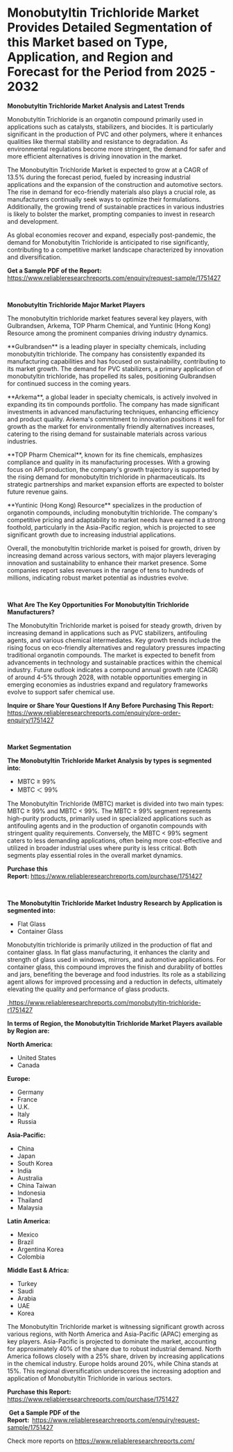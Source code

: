 <p><h1>Monobutyltin Trichloride Market Provides Detailed Segmentation of this Market based on Type, Application, and Region and Forecast for the Period from 2025 - 2032</h1></p><p><strong>Monobutyltin Trichloride Market Analysis and Latest Trends</strong></p>
<p><p>Monobutyltin Trichloride is an organotin compound primarily used in applications such as catalysts, stabilizers, and biocides. It is particularly significant in the production of PVC and other polymers, where it enhances qualities like thermal stability and resistance to degradation. As environmental regulations become more stringent, the demand for safer and more efficient alternatives is driving innovation in the market.</p><p>The Monobutyltin Trichloride Market is expected to grow at a CAGR of 13.5% during the forecast period, fueled by increasing industrial applications and the expansion of the construction and automotive sectors. The rise in demand for eco-friendly materials also plays a crucial role, as manufacturers continually seek ways to optimize their formulations. Additionally, the growing trend of sustainable practices in various industries is likely to bolster the market, prompting companies to invest in research and development. </p><p>As global economies recover and expand, especially post-pandemic, the demand for Monobutyltin Trichloride is anticipated to rise significantly, contributing to a competitive market landscape characterized by innovation and diversification.</p></p>
<p><strong>Get a Sample PDF of the Report:&nbsp;</strong> <a href="https://www.reliableresearchreports.com/enquiry/request-sample/1751427?utm_campaign=2208&utm_medium=2&utm_source=Github&utm_content=ia&utm_term=01042025&utm_id=monobutyltin-trichloride">https://www.reliableresearchreports.com/enquiry/request-sample/1751427</a></p>
<p>&nbsp;</p>
<p><strong>Monobutyltin Trichloride Major Market Players</strong></p>
<p><p>The monobutyltin trichloride market features several key players, with Gulbrandsen, Arkema, TOP Pharm Chemical, and Yuntinic (Hong Kong) Resource among the prominent companies driving industry dynamics.</p><p>**Gulbrandsen** is a leading player in specialty chemicals, including monobutyltin trichloride. The company has consistently expanded its manufacturing capabilities and has focused on sustainability, contributing to its market growth. The demand for PVC stabilizers, a primary application of monobutyltin trichloride, has propelled its sales, positioning Gulbrandsen for continued success in the coming years.</p><p>**Arkema**, a global leader in specialty chemicals, is actively involved in expanding its tin compounds portfolio. The company has made significant investments in advanced manufacturing techniques, enhancing efficiency and product quality. Arkema's commitment to innovation positions it well for growth as the market for environmentally friendly alternatives increases, catering to the rising demand for sustainable materials across various industries.</p><p>**TOP Pharm Chemical**, known for its fine chemicals, emphasizes compliance and quality in its manufacturing processes. With a growing focus on API production, the company's growth trajectory is supported by the rising demand for monobutyltin trichloride in pharmaceuticals. Its strategic partnerships and market expansion efforts are expected to bolster future revenue gains.</p><p>**Yuntinic (Hong Kong) Resource** specializes in the production of organotin compounds, including monobutyltin trichloride. The company's competitive pricing and adaptability to market needs have earned it a strong foothold, particularly in the Asia-Pacific region, which is projected to see significant growth due to increasing industrial applications.</p><p>Overall, the monobutyltin trichloride market is poised for growth, driven by increasing demand across various sectors, with major players leveraging innovation and sustainability to enhance their market presence. Some companies report sales revenues in the range of tens to hundreds of millions, indicating robust market potential as industries evolve.</p></p>
<p>&nbsp;</p>
<p><strong>What Are The Key Opportunities For Monobutyltin Trichloride Manufacturers?</strong></p>
<p><p>The Monobutyltin Trichloride market is poised for steady growth, driven by increasing demand in applications such as PVC stabilizers, antifouling agents, and various chemical intermediates. Key growth trends include the rising focus on eco-friendly alternatives and regulatory pressures impacting traditional organotin compounds. The market is expected to benefit from advancements in technology and sustainable practices within the chemical industry. Future outlook indicates a compound annual growth rate (CAGR) of around 4-5% through 2028, with notable opportunities emerging in emerging economies as industries expand and regulatory frameworks evolve to support safer chemical use.</p></p>
<p><strong>Inquire or Share Your Questions If Any Before Purchasing This Report:</strong> <a href="https://www.reliableresearchreports.com/enquiry/pre-order-enquiry/1751427?utm_campaign=2208&utm_medium=2&utm_source=Github&utm_content=ia&utm_term=01042025&utm_id=monobutyltin-trichloride">https://www.reliableresearchreports.com/enquiry/pre-order-enquiry/1751427</a></p>
<p>&nbsp;</p>
<p><strong>Market Segmentation</strong></p>
<p><strong>The Monobutyltin Trichloride Market Analysis by types is segmented into:</strong></p>
<p><ul><li>MBTC ≥ 99%</li><li>MBTC ＜ 99%</li></ul></p>
<p><p>The Monobutyltin Trichloride (MBTC) market is divided into two main types: MBTC ≥ 99% and MBTC < 99%. The MBTC ≥ 99% segment represents high-purity products, primarily used in specialized applications such as antifouling agents and in the production of organotin compounds with stringent quality requirements. Conversely, the MBTC < 99% segment caters to less demanding applications, often being more cost-effective and utilized in broader industrial uses where purity is less critical. Both segments play essential roles in the overall market dynamics.</p></p>
<p><strong>Purchase this Report:&nbsp;</strong><a href="https://www.reliableresearchreports.com/purchase/1751427?utm_campaign=2208&utm_medium=2&utm_source=Github&utm_content=ia&utm_term=01042025&utm_id=monobutyltin-trichloride">https://www.reliableresearchreports.com/purchase/1751427</a></p>
<p>&nbsp;</p>
<p><strong>The Monobutyltin Trichloride Market Industry Research by Application is segmented into:</strong></p>
<p><ul><li>Flat Glass</li><li>Container Glass</li></ul></p>
<p><p>Monobutyltin trichloride is primarily utilized in the production of flat and container glass. In flat glass manufacturing, it enhances the clarity and strength of glass used in windows, mirrors, and automotive applications. For container glass, this compound improves the finish and durability of bottles and jars, benefiting the beverage and food industries. Its role as a stabilizing agent allows for improved processing and a reduction in defects, ultimately elevating the quality and performance of glass products.</p></p>
<p><a href="https://www.reliableresearchreports.com/monobutyltin-trichloride-r1751427?utm_campaign=2208&utm_medium=2&utm_source=Github&utm_content=ia&utm_term=01042025&utm_id=monobutyltin-trichloride">&nbsp;https://www.reliableresearchreports.com/monobutyltin-trichloride-r1751427</a></p>
<p><strong>In terms of Region, the Monobutyltin Trichloride Market Players available by Region are:</strong></p>
<p>
    <p> <strong> North America: </strong>
        <ul>
            <li>United States</li>
            <li>Canada</li>
        </ul>
        </p> 
    <p> <strong> Europe: </strong>
        <ul>
            <li>Germany</li>
            <li>France</li>
            <li>U.K.</li>
            <li>Italy</li>
            <li>Russia</li>
        </ul>
        </p> 
    <p> <strong> Asia-Pacific: </strong>
        <ul>
            <li>China</li>
            <li>Japan</li>
            <li>South Korea</li>
            <li>India</li>
            <li>Australia</li>
            <li>China Taiwan</li>
            <li>Indonesia</li>
            <li>Thailand</li>
            <li>Malaysia</li>
        </ul>
        </p> 
    <p> <strong> Latin America: </strong>
        <ul>
            <li>Mexico</li>
            <li>Brazil</li>
            <li>Argentina Korea</li>
            <li>Colombia</li>
        </ul>
        </p> 
    <p> <strong> Middle East & Africa: </strong>
        <ul>
            <li>Turkey</li>
            <li>Saudi</li>
            <li>Arabia</li>
            <li>UAE</li>
            <li>Korea</li>
        </ul>
    </p>
    </p>
<p><p>The Monobutyltin Trichloride market is witnessing significant growth across various regions, with North America and Asia-Pacific (APAC) emerging as key players. Asia-Pacific is projected to dominate the market, accounting for approximately 40% of the share due to robust industrial demand. North America follows closely with a 25% share, driven by increasing applications in the chemical industry. Europe holds around 20%, while China stands at 15%. This regional diversification underscores the increasing adoption and application of Monobutyltin Trichloride in various sectors.</p></p>
<p><strong>Purchase this Report: </strong><a href="https://www.reliableresearchreports.com/purchase/1751427?utm_campaign=2208&utm_medium=2&utm_source=Github&utm_content=ia&utm_term=01042025&utm_id=monobutyltin-trichloride">https://www.reliableresearchreports.com/purchase/1751427</a></p>
<p>&nbsp;<strong>Get a Sample PDF of the Report:&nbsp;&nbsp;</strong><a href="https://www.reliableresearchreports.com/enquiry/request-sample/1751427?utm_campaign=2208&utm_medium=2&utm_source=Github&utm_content=ia&utm_term=01042025&utm_id=monobutyltin-trichloride">https://www.reliableresearchreports.com/enquiry/request-sample/1751427</a></p>
<p><strong></strong></p>
<p>Check more reports on <a href="https://www.reliableresearchreports.com/?utm_campaign=2208&utm_medium=2&utm_source=Github&utm_content=ia&utm_term=01042025&utm_id=monobutyltin-trichloride">https://www.reliableresearchreports.com/</a></p>